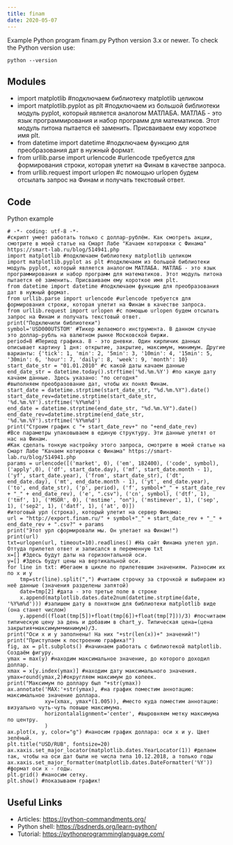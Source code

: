 ```yaml
---
title: finam
date: 2020-05-07
---
```

Example Python program finam.py
Python version 3.x or newer.
To check the Python version use:

    python --version

## Modules

* import matplotlib #подключаем библиотеку matplotlib целиком
* import matplotlib.pyplot as plt #подключаем из большой библиотеки модуль pyplot, который является аналогом МАТЛАБА. МАТЛАБ - это язык программирования и набор программ для математиков. Этот модуль питона пытается её заменить. Присваиваем ему короткое имя plt.
* from datetime import datetime #подключаем функцию для преобразования дат в нужный формат.
* from urllib.parse import urlencode #urlencode требуется для формирования строки, которая улетит на Финам в качестве запроса.
* from urllib.request import urlopen #с помощью urlopen будем отсылать запрос на Финам и получать текстовый ответ.

## Code

Python example

    # -*- coding: utf-8 -*-
    #скрипт умеет работать только с доллар-рублём. Как смотреть акции, смотрите в моей статье на Смарт Лабе "Качаем котировки с Финама" https://smart-lab.ru/blog/514941.php
    import matplotlib #подключаем библиотеку matplotlib целиком
    import matplotlib.pyplot as plt #подключаем из большой библиотеки модуль pyplot, который является аналогом МАТЛАБА. МАТЛАБ - это язык программирования и набор программ для математиков. Этот модуль питона пытается её заменить. Присваиваем ему короткое имя plt.
    from datetime import datetime #подключаем функцию для преобразования дат в нужный формат.
    from urllib.parse import urlencode #urlencode требуется для формирования строки, которая улетит на Финам в качестве запроса.
    from urllib.request import urlopen #с помощью urlopen будем отсылать запрос на Финам и получать текстовый ответ.
    print("Подключили библиотеки")
    symbol='USD000UTSTOM' #Тикер желаемого инструмента. В данном случае это доллар-рубль на валютном рынке Московской биржи.
    period=8 #Период графика. 8 - это дневки. Один кирпичик данных описывает картину 1 дня: открытие, закрытие, максимум, минимум. Другие варианты: {'tick': 1, 'min': 2, '5min': 3, '10min': 4, '15min': 5, '30min': 6, 'hour': 7, 'daily': 8, 'week': 9, 'month': 10}
    start_date_str = "01.01.2010" #с какой даты качаем данные
    end_date_str = datetime.today().strftime('%d.%m.%Y') #по какую дату качаем данные. Здесь указано: "по сегодня"
    #выполняем преобразование дат, чтобы их понял Финам.
    start_date = datetime.strptime(start_date_str, "%d.%m.%Y").date() 
    start_date_rev=datetime.strptime(start_date_str, '%d.%m.%Y').strftime('%Y%m%d')
    end_date = datetime.strptime(end_date_str, "%d.%m.%Y").date()
    end_date_rev=datetime.strptime(end_date_str, '%d.%m.%Y').strftime('%Y%m%d')
    print("Строим график с "+ start_date_rev+" по "+end_date_rev)
    #Все параметры упаковываем в единую структуру. Эти данные улетят от нас на Финам.
    #Как сделать тонкую настройку этого запроса, смотрите в моей статье на Смарт Лабе "Качаем котировки с Финама" https://smart-lab.ru/blog/514941.php
    params = urlencode([('market', 0), ('em', 182400), ('code', symbol), ('apply',0), ('df', start_date.day), ('mf', start_date.month - 1), ('yf', start_date.year), ('from', start_date_str), ('dt', end_date.day), ('mt', end_date.month - 1), ('yt', end_date.year), ('to', end_date_str), ('p', period), ('f', symbol+"_" + start_date_rev + "_" + end_date_rev), ('e', ".csv"), ('cn', symbol), ('dtf', 1), ('tmf', 1), ('MSOR', 0), ('mstime', "on"), ('mstimever', 1), ('sep', 1), ('sep2', 1), ('datf', 1), ('at', 0)])
    #итоговый урл (строка), который улетит на сервер Финама:
    url = "http://export.finam.ru/" + symbol+"_" + start_date_rev + "_" + end_date_rev + ".csv?" + params
    print("Этот урл сформировали мы. Он улетает на Финам!")
    print(url)
    txt=urlopen(url, timeout=10).readlines() #На сайт Финама улетел урл. Оттуда прилетел ответ и записался в переменную txt
    x=[] #Здесь будут даты на горизонтальной оси.
    y=[] #Здесь будут цены на вертикальной оси.
    for line in txt: #бегаем в цикле по прилетевшим значениям. Разносим их по x и y 
    	tmp=str(line).split(",") #читаем строчку за строчкой и выбираем из неё данные (значения разделены запятой)
    	date=tmp[2] #дата - это третье поле в строке
    	x.append(matplotlib.dates.date2num(datetime.strptime(date, '%Y%m%d'))) #запишем дату в понятном для библиотеки matplotlib виде (она станет числом)
    	y.append((float(tmp[5])+float(tmp[6])+float(tmp[7]))/3) #посчитаем типическую цену за день и добавим в chart_y. Типическая цена=(цена закрытия+максимум+минимум)/3. 
    print("Оси x и y заполнены! На них "+str(len(x))+" значений!")
    print("Приступаем к построению графика!")
    fig, ax = plt.subplots() #начинаем работать с библиотекой matplotlib. Создаём фигуру.
    ymax = max(y) #находим максимальное значение, до которого доходил доллар.
    xmax = x[y.index(ymax)] #находим дату максимального значения.
    ymax=round(ymax,2)#округляем максимум до копеек.
    print("Максимум по доллару был "+str(ymax))
    ax.annotate('MAX:'+str(ymax), #на график поместим аннотацию: максимальное значение доллара.
    			xy=(xmax, ymax*(1.005)), #место куда поместим аннотацию: визуально чуть-чуть повыше максимума. 
    			horizontalalignment='center', #выровняем метку максимума по центру.
                )
    ax.plot(x, y, color="g") #наносим график доллара: оси x и y. Цвет зелёный.
    plt.title("USD/RUB", fontsize=20)
    ax.xaxis.set_major_locator(matplotlib.dates.YearLocator(1)) #делаем так, чтобы на оси дат были не числа типа 10.12.2018, а только годы
    ax.xaxis.set_major_formatter(matplotlib.dates.DateFormatter('%Y')) #формат оси x - годы.
    plt.grid() #наносим сетку.
    plt.show() #показываем график!

## Useful Links

- Articles: https://python-commandments.org/
- Python shell: https://bsdnerds.org/learn-python/
- Tutorial: https://pythonprogramminglanguage.com/
